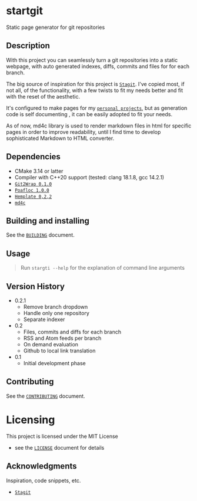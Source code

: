 # startgit

Static page generator for git repositories

## Description

With this project you can seamlessly turn a git repositories into a static
webpage, with auto generated indexes, diffs, commits and files for for each
branch.

The big source of inspiration for this project is [`Stagit`](https://codemadness.org/git/stagit/log.html). I've copied 
most, if not all, of the functionality, with a few twists to fit my needs
better and fit with the reset of the aesthetic.

It's configured to make pages for my [`personal projects`](https://git.dimitrijedobrota.com/),
but as generation code is self documenting , it can be easily adopted to fit
your needs.

As of now, md4c library is used to render markdown files in html for specific
pages in order to improve readability, until I find time to develop
sophisticated Markdown to HTML converter.


## Dependencies

* CMake 3.14 or latter
* Compiler with C++20 support (tested: clang 18.1.8, gcc 14.2.1)
* [`Git2Wrap 0.1.0`](https://github.com/DimitrijeDobrota/gitwrap)
* [`Poafloc 1.0.0`](https://github.com/DimitrijeDobrota/poafloc)
* [`Hemplate 0,2,2`](https://github.com/DimitrijeDobrota/hemplate)
* [`md4c`](https://github.com/mity/md4c)


## Building and installing

See the [`BUILDING`](BUILDING.md) document.


## Usage

> Run `stargti --help` for the explanation of command line arguments


## Version History

- 0.2.1
    * Remove branch dropdown
    * Handle only one repository
    * Separate indexer
- 0.2
    * Files, commits and diffs for each branch
    * RSS and Atom feeds per branch
    * On demand evaluation
    * Github to local link translation
- 0.1
    * Initial development phase


## Contributing

See the [`CONTRIBUTING`](CONTRIBUTING.md) document.


# Licensing

This project is licensed under the MIT License
- see the [`LICENSE`](LICENSE.md) document for details


## Acknowledgments

Inspiration, code snippets, etc.
* [`Stagit`](https://codemadness.org/git/stagit/log.html)
